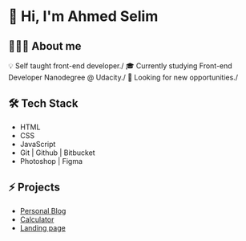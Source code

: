 # 👋 Hi, I'm Ahmed Selim

## 👨🏻‍💻 About me
💡 Self taught front-end developer./
🎓 Currently studying Front-end Developer Nanodegree @ Udacity./
🔭 Looking for new opportunities./

## 🛠 Tech Stack
- HTML
- CSS
- JavaScript
- Git | Github | Bitbucket
- Photoshop | Figma

## ⚡️ Projects
- [Personal Blog](https://a-selim.github.io/personal-blog-website/)
- [Calculator](https://a-selim.github.io/calculator/)
- [Landing page](https://a-selim.github.io/landing-page/)

